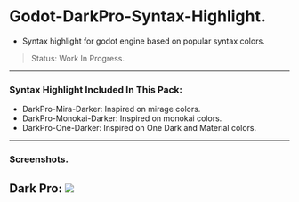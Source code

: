 # Godot-DarkPro-Syntax-Highlight.

- Syntax highlight for godot engine based on popular syntax colors. 

> Status: Work In Progress.
---------------------

### Syntax Highlight Included In This Pack:
- DarkPro-Mira-Darker: Inspired on mirage colors.
- DarkPro-Monokai-Darker: Inspired on monokai colors.
- DarkPro-One-Darker: Inspired on One Dark and Material colors.
---------------------

### Screenshots.

Dark Pro:
<img src="https://raw.githubusercontent.com/7Cuellar/jc.godot.img-repo/master/SyntaxThemes.jpg">
---------------------


